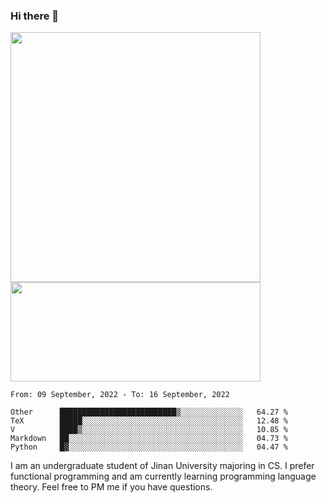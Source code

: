 ### Hi there 👋

<!--
**pe200012/pe200012** is a ✨ _special_ ✨ repository because its `README.md` (this file) appears on your GitHub profile.

Here are some ideas to get you started:

- 🔭 I’m currently working on ...
- 🌱 I’m currently learning ...
- 👯 I’m looking to collaborate on ...
- 🤔 I’m looking for help with ...
- 💬 Ask me about ...
- 📫 How to reach me: ...
- 😄 Pronouns: ...
- ⚡ Fun fact: ...
-->
<p>
    <img width="400em" src="https://github-readme-stats.vercel.app/api?username=pe200012&show_icons=true&icon_color=f44336&title_color=757de8">
    <img width="400em" height="159em" src="https://github-readme-stats.vercel.app/api/top-langs/?username=pe200012&hide=html,cmake,css&title_color=757de8&layout=compact">
</p>

<!--START_SECTION:waka-->
```text
From: 09 September, 2022 - To: 16 September, 2022

Other      ██████████████████████████▒░░░░░░░░░░░░░░   64.27 % 
TeX        █████░░░░░░░░░░░░░░░░░░░░░░░░░░░░░░░░░░░░   12.48 % 
V          ████▒░░░░░░░░░░░░░░░░░░░░░░░░░░░░░░░░░░░░   10.85 % 
Markdown   ██░░░░░░░░░░░░░░░░░░░░░░░░░░░░░░░░░░░░░░░   04.73 % 
Python     █▓░░░░░░░░░░░░░░░░░░░░░░░░░░░░░░░░░░░░░░░   04.47 % 
```
<!--END_SECTION:waka-->

I am an undergraduate student of Jinan University majoring in CS. I prefer functional programming and am currently learning programming language theory. Feel free to PM me if you have questions.
